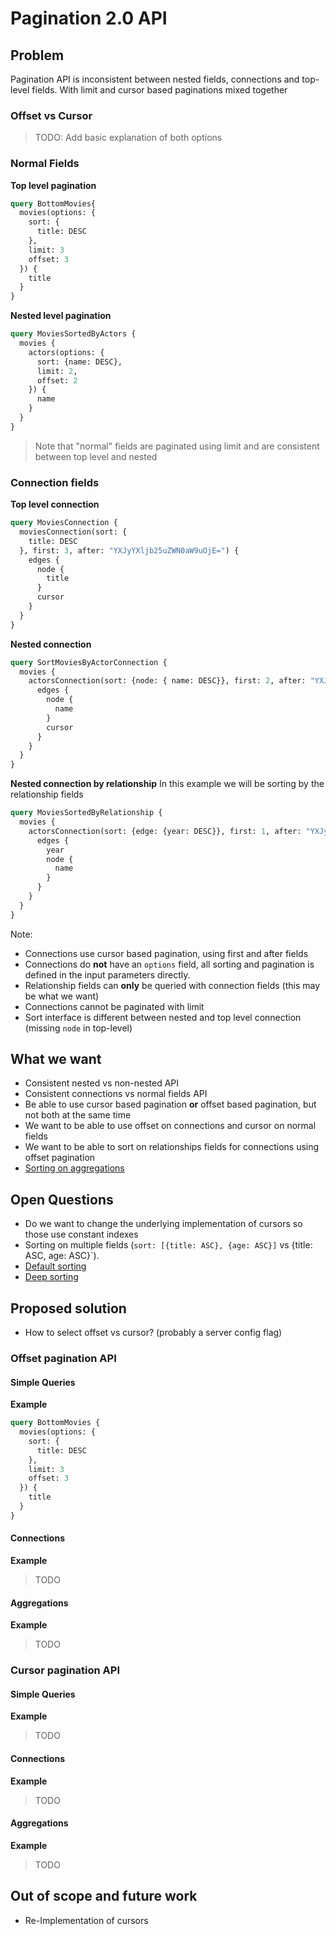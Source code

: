 # Pagination 2.0 API

## Problem
Pagination API is inconsistent between nested fields, connections and top-level fields. 
With limit and cursor based paginations mixed together

### Offset vs Cursor
> TODO: Add basic explanation of both options

### Normal Fields

**Top level pagination**
```graphql
query BottomMovies{
  movies(options: {
    sort: {
      title: DESC
    },
    limit: 3
    offset: 3
  }) {
    title
  }
}
```

**Nested level pagination**
```graphql
query MoviesSortedByActors {
  movies {
    actors(options: {
      sort: {name: DESC},
      limit: 2,
      offset: 2
    }) {
      name
    }
  }
}
```

> Note that "normal" fields are paginated using limit and are consistent between top level and nested

### Connection fields

**Top level connection**
```graphql
query MoviesConnection {
  moviesConnection(sort: {
    title: DESC
  }, first: 3, after: "YXJyYXljb25uZWN0aW9uOjE=") {
    edges {
      node {
        title
      }
      cursor
    }
  }
}
```

**Nested connection**
```graphql
query SortMoviesByActorConnection {
  movies {
    actorsConnection(sort: {node: { name: DESC}}, first: 2, after: "YXJyYXljb25uZWN0aW9uOjE=") {
      edges {
        node {
          name
        }
        cursor
      }
    }
  }
}
```

**Nested connection by relationship**
In this example we will be sorting by the relationship fields
```graphql
query MoviesSortedByRelationship {
  movies {
    actorsConnection(sort: {edge: {year: DESC}}, first: 1, after: "YXJyYXljb25uZWN0aW9uOjE=") {
      edges {
        year
        node {
          name
        }
      }
    }
  }
}
```

Note:
* Connections use cursor based pagination, using first and after fields
* Connections do **not** have an `options` field, all sorting and pagination is defined in the input parameters directly.
* Relationship fields can **only** be queried with connection fields (this may be what we want)
* Connections cannot be paginated with limit
* Sort interface is different between nested and top level connection (missing `node` in top-level)



## What we want
* Consistent nested vs non-nested API
* Consistent connections vs normal fields API
* Be able to use cursor based pagination **or** offset based pagination, but not both at the same time
* We want to be able to use offset on connections and cursor on normal fields
* We want to be able to sort on relationships fields for connections using offset pagination
* [Sorting on aggregations](https://github.com/neo4j/graphql/issues/1156)

## Open Questions

* Do we want to change the underlying implementation of cursors so those use constant indexes
* Sorting on multiple fields (`sort: [{title: ASC}, {age: ASC}]` vs {title: ASC, age: ASC}`).
* [Default sorting](https://github.com/neo4j/graphql/issues/499)
* [Deep sorting](https://github.com/neo4j/graphql/issues/145)

## Proposed solution

* How to select offset vs cursor? (probably a server config flag)

### Offset pagination API

#### Simple Queries

**Example**
```graphql
query BottomMovies {
  movies(options: {
    sort: {
      title: DESC
    },
    limit: 3
    offset: 3
  }) {
    title
  }
}
```


#### Connections

**Example**
> TODO

#### Aggregations

**Example**
> TODO

### Cursor pagination API

#### Simple Queries

**Example**
> TODO

#### Connections

**Example**
> TODO

#### Aggregations

**Example**
> TODO

## Out of scope and future work
* Re-Implementation of cursors



